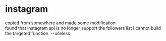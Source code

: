 # instagram

copied from somewhere and made some modification  
found that instagram api is no longer support the followers list
I cannot build the targeted function. --useless
